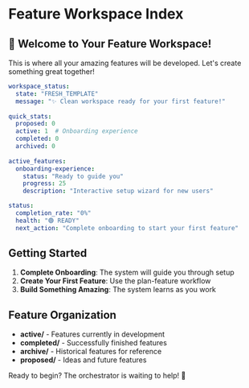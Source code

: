 # Feature Workspace Index

## 🎯 Welcome to Your Feature Workspace!

This is where all your amazing features will be developed. Let's create something great together!

```yaml
workspace_status:
  state: "FRESH_TEMPLATE"
  message: "✨ Clean workspace ready for your first feature!"
  
quick_stats:
  proposed: 0
  active: 1  # Onboarding experience
  completed: 0
  archived: 0
  
active_features:
  onboarding-experience:
    status: "Ready to guide you"
    progress: 25
    description: "Interactive setup wizard for new users"

status:
  completion_rate: "0%"
  health: "🟢 READY"
  next_action: "Complete onboarding to start your first feature"
```

## Getting Started

1. **Complete Onboarding**: The system will guide you through setup
2. **Create Your First Feature**: Use the plan-feature workflow
3. **Build Something Amazing**: The system learns as you work

## Feature Organization

- **active/** - Features currently in development
- **completed/** - Successfully finished features  
- **archive/** - Historical features for reference
- **proposed/** - Ideas and future features

Ready to begin? The orchestrator is waiting to help! 🚀